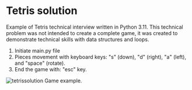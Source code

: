 # Tetris solution

Example of Tetris technical interview written in Python 3.11.
This technical problem was not intended to create a complete game, it was created to demonstrate technical skills with data structures and loops.

1. Initiate main.py file
2. Pieces movement with keyboard keys: "s" (down), "d" (right), "a" (left), and "space" (rotate).
3. End the game with: "esc" key.

![tetrissolution](https://github.com/FRM95/Tetris/assets/45168574/23c83db9-895c-4183-89db-2a23710fdc89)
Game example.
